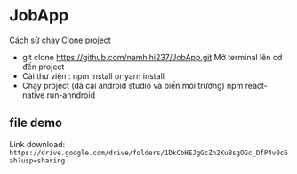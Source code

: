 # JobApp

Cách sử chạy
Clone project

- git clone https://github.com/namhihi237/JobApp.git
  Mở terminal lên cd đến project
- Cài thư viện : npm install or yarn install
- Chạy project (đã cài android studio và biến môi trường)
  npm react-native run-anndroid

## file demo

Link download: `https://drive.google.com/drive/folders/1DkCbHEJgGcZn2KuBsgOGc_DfP4v0c6ah?usp=sharing`
